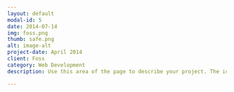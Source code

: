 ```yaml
---
layout: default
modal-id: 5
date: 2014-07-14
img: foss.png
thumb: safe.png
alt: image-alt
project-date: April 2014
client: Foss
category: Web Development
description: Use this area of the page to describe your project. The icon above is part of a free icon set by <a href="https://sellfy.com/p/8Q9P/jV3VZ/">Flat Icons</a>. On their website, you can download their free set with 16 icons, or you can purchase the entire set with 146 icons for only $12!

---
```


